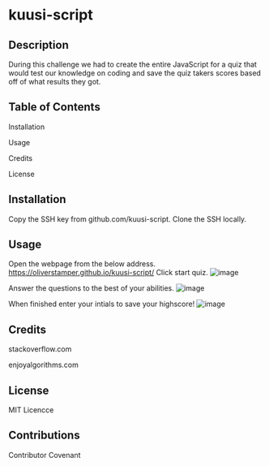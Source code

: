# kuusi-script
## Description  
During this challenge we had to create the entire JavaScript for a quiz that would test our knowledge on coding and save the quiz takers scores based off of what results they got. 

## Table of Contents
Installation

Usage

Credits

License

## Installation
Copy the SSH key from github.com/kuusi-script. Clone the SSH locally.

## Usage
Open the webpage from the below address.
https://oliverstamper.github.io/kuusi-script/
Click start quiz.
![image]([https://github.com/oliverstamper/kuusi-script/1.png])

Answer the questions to the best of your abilities.
![image](https://github.com/oliverstamper/kuusi-script/2.png)

When finished enter your intials to save your highscore!
![image](https://github.com/oliverstamper/kuusi-script/3.png)
## Credits
stackoverflow.com

enjoyalgorithms.com

## License
MIT Licencce

## Contributions
Contributor Covenant

